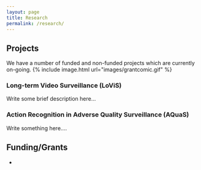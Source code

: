 ```yaml
---
layout: page
title: Research
permalink: /research/
---
```


## Projects

We have a number of funded and non-funded projects which are currently on-going.
{% include image.html url="images/grantcomic.gif" %}

### Long-term Video Surveillance (LoViS)

Write some brief description here...

### Action Recognition in Adverse Quality Surveillance (AQuaS)

Write something here....



## Funding/Grants

- 
